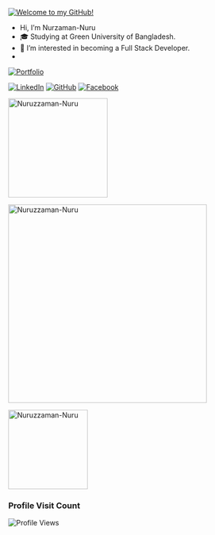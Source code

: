[![Welcome to my GitHub!](https://img.shields.io/badge/Welcome%20to%20my%20GitHub!-0099ff?style=for-the-badge&logo=github&logoColor=white)](https://github.com/Nuruzzaman-Nuru)

-  Hi, I’m Nurzaman-Nuru  
- 🎓 Studying at Green University of Bangladesh.
- 👀 I’m interested in becoming a Full Stack Developer.
- 
[![Portfolio](https://img.shields.io/badge/Portfolio-visit%20now-0A66C2?style=for-the-badge&logo=Firefox-Browser&logoColor=white)](https://nurzamanportfolio.vercel.app/)

[![LinkedIn](https://img.shields.io/badge/LinkedIn-0A66C2?style=for-the-badge&logo=linkedin&logoColor=white)](https://www.linkedin.com/in/md-nurzaman-7b9858262/)
[![GitHub](https://img.shields.io/badge/GitHub-181717?style=for-the-badge&logo=github&logoColor=white)](https://github.com/Nuruzzaman-Nuru)
[![Facebook](https://img.shields.io/badge/Facebook-1877F2?style=for-the-badge&logo=facebook&logoColor=white)](https://www.facebook.com/nuruzzaman6868/)

<!-- Top Languages -->
<img src="https://github-readme-stats.vercel.app/api/top-langs?username=Nuruzzaman-Nuru&show_icons=true&locale=en&layout=compact&theme=tokyonight" alt="Nuruzzaman-Nuru" align="center" height=200/>

<!-- GitHub Streak Stats -->
<a href="#"><img src="https://github-readme-streak-stats.herokuapp.com/?user=Nuruzzaman-Nuru&theme=tokyonight" alt="Nuruzzaman-Nuru" align="center" width=400/></a>

<!-- GitHub General Stats -->
<a href="#"><img src="https://github-readme-stats.vercel.app/api?username=Nuruzzaman-Nuru&show_icons=true&locale=en&theme=tokyonight" alt="Nuruzzaman-Nuru" align="center" height=160 /></a>

### Profile Visit Count
![Profile Views](https://komarev.com/ghpvc/?username=Nuruzzaman-Nuru&style=flat-square&color=blue)


